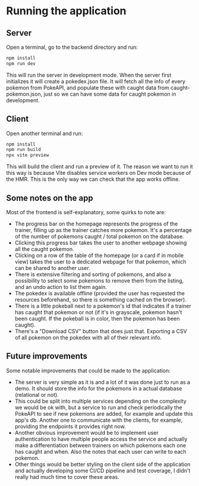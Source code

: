# Running the application

## Server

Open a terminal, go to the backend directory and run:

```bash
npm install
npm run dev
```

This will run the server in development mode. When the server first initializes it will create a pokedex.json file. It will fetch all the info of every pokemon from PokeAPI, and populate these with caught data from caught-pokemon.json, just so we can have some data for caught pokemon in development.

## Client

Open another terminal and run:

```bash
npm install
npm run build
npx vite preview
```

This will build the client and run a preview of it. The reason we want to run it this way is because Vite disables service workers on Dev mode because of the HMR. This is the only way we can check that the app works offline.

## Some notes on the app

Most of the frontend is self-explanatory, some quirks to note are:

- The progress bar on the homepage represents the progress of the trainer, filling up as the trainer catches more pokemon. It's a percentage of the number of pokemons caught / total pokemon on the database.
- Clicking this progress bar takes the user to another webpage showing all the caught pokemon.
- Clicking on a row of the table of the homepage (or a card if in mobile view) takes the user to a dedicated webpage for that pokemon, which can be shared to another user.
- There is extensive filtering and sorting of pokemons, and also a possibility to select some pokemons to remove them from the listing, and an undo action to list them again.
- The pokedex is available offline (provided the user has requested the resources beforehand, so there is something cached on the browser).
- There is a little pokeball next to a pokemon's id that indicates if a trainer has caught that pokemon or not (if it's in grayscale, pokemon hasn't been caught. If the pokeball is in color, then the pokemon has been caught).
- There's a "Download CSV" button that does just that. Exporting a CSV of all pokemon on the pokedex with all of their relevant info.

## Future improvements

Some notable improvements that could be made to the application:

- The server is very simple as it is and a lot of it was done just to run as a demo. It should store the info for the pokemons in a actual database (relational or not).
- This could be split into multiple services depending on the complexity we would be ok with, but a service to run and check periodically the PokeAPI to see if new pokemons are added, for example and update this app's db. Another one to communicate with the clients, for example, providing the endpoints it provides right now.
- Another obvious improvement would be to implement user authentication to have multiple people access the service and actually make a differentiation between trainers on which pokemons each one has caught and when. Also the notes that each user can write to each pokemon.
- Other things would be better styling on the client side of the application and actually developing some CI/CD pipeline and test coverage, I didn't really had much time to cover these areas.

